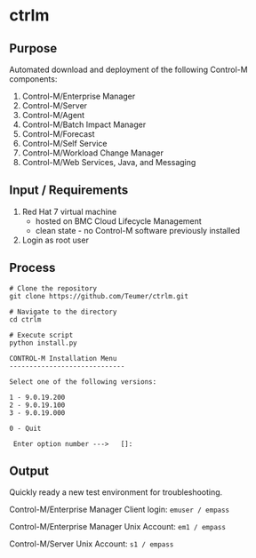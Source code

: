 # ctrlm

## Purpose

Automated download and deployment of the following Control-M components:
1. Control-M/Enterprise Manager
2. Control-M/Server
3. Control-M/Agent
4. Control-M/Batch Impact Manager
5. Control-M/Forecast
6. Control-M/Self Service
7. Control-M/Workload Change Manager
8. Control-M/Web Services, Java, and Messaging


## Input / Requirements
1. Red Hat 7 virtual machine
   - hosted on BMC Cloud Lifecycle Management
   - clean state - no Control-M software previously installed
2. Login as root user


## Process
```
# Clone the repository
git clone https://github.com/Teumer/ctrlm.git
```

```
# Navigate to the directory
cd ctrlm
```

```
# Execute script
python install.py
```

```
CONTROL-M Installation Menu
-----------------------------

Select one of the following versions:

1 - 9.0.19.200
2 - 9.0.19.100
3 - 9.0.19.000

0 - Quit

 Enter option number --->   []:
```

## Output
Quickly ready a new test environment for troubleshooting.

Control-M/Enterprise Manager Client login: 
```emuser / empass```

Control-M/Enterprise Manager Unix Account: ```em1 / empass```

Control-M/Server Unix Account: ```s1 / empass```

